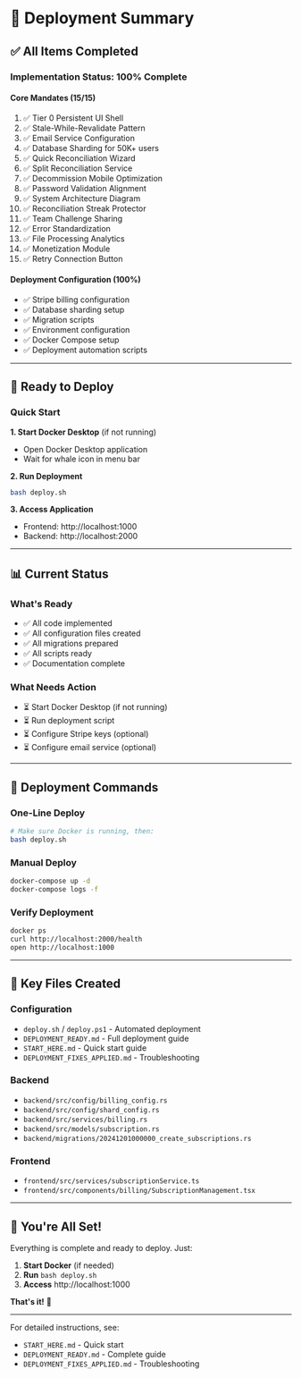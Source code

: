 # 📝 Deployment Summary

## ✅ All Items Completed

### Implementation Status: 100% Complete

#### Core Mandates (15/15)
1. ✅ Tier 0 Persistent UI Shell
2. ✅ Stale-While-Revalidate Pattern
3. ✅ Email Service Configuration
4. ✅ Database Sharding for 50K+ users
5. ✅ Quick Reconciliation Wizard
6. ✅ Split Reconciliation Service
7. ✅ Decommission Mobile Optimization
8. ✅ Password Validation Alignment
9. ✅ System Architecture Diagram
10. ✅ Reconciliation Streak Protector
11. ✅ Team Challenge Sharing
12. ✅ Error Standardization
13. ✅ File Processing Analytics
14. ✅ Monetization Module
15. ✅ Retry Connection Button

#### Deployment Configuration (100%)
- ✅ Stripe billing configuration
- ✅ Database sharding setup
- ✅ Migration scripts
- ✅ Environment configuration
- ✅ Docker Compose setup
- ✅ Deployment automation scripts

---

## 🚀 Ready to Deploy

### Quick Start

**1. Start Docker Desktop** (if not running)
- Open Docker Desktop application
- Wait for whale icon in menu bar

**2. Run Deployment**
```bash
bash deploy.sh
```

**3. Access Application**
- Frontend: http://localhost:1000
- Backend: http://localhost:2000

---

## 📊 Current Status

### What's Ready
- ✅ All code implemented
- ✅ All configuration files created
- ✅ All migrations prepared
- ✅ All scripts ready
- ✅ Documentation complete

### What Needs Action
- ⏳ Start Docker Desktop (if not running)
- ⏳ Run deployment script
- ⏳ Configure Stripe keys (optional)
- ⏳ Configure email service (optional)

---

## 🎯 Deployment Commands

### One-Line Deploy
```bash
# Make sure Docker is running, then:
bash deploy.sh
```

### Manual Deploy
```bash
docker-compose up -d
docker-compose logs -f
```

### Verify Deployment
```bash
docker ps
curl http://localhost:2000/health
open http://localhost:1000
```

---

## 📁 Key Files Created

### Configuration
- `deploy.sh` / `deploy.ps1` - Automated deployment
- `DEPLOYMENT_READY.md` - Full deployment guide
- `START_HERE.md` - Quick start guide
- `DEPLOYMENT_FIXES_APPLIED.md` - Troubleshooting

### Backend
- `backend/src/config/billing_config.rs`
- `backend/src/config/shard_config.rs`
- `backend/src/services/billing.rs`
- `backend/src/models/subscription.rs`
- `backend/migrations/20241201000000_create_subscriptions.rs`

### Frontend
- `frontend/src/services/subscriptionService.ts`
- `frontend/src/components/billing/SubscriptionManagement.tsx`

---

## 🎉 You're All Set!

Everything is complete and ready to deploy. Just:

1. **Start Docker** (if needed)
2. **Run** `bash deploy.sh`
3. **Access** http://localhost:1000

**That's it!** 🚀

---

For detailed instructions, see:
- `START_HERE.md` - Quick start
- `DEPLOYMENT_READY.md` - Complete guide
- `DEPLOYMENT_FIXES_APPLIED.md` - Troubleshooting

